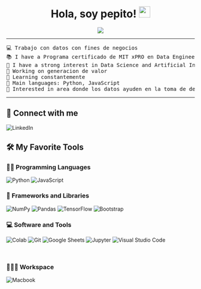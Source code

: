 <h1 align="center">
Hola, soy pepito!
		<img src="https://media.giphy.com/media/hvRJCLFzcasrR4ia7z/giphy.gif" width="30">
	
</h1>

<p align="center">
		<img src="https://readme-typing-svg.herokuapp.com?lines=Data+Science;Data+Enginner;Data+Analytics;DS%20|%20AI%20|%20ML%20Enthusiastic;Always%20learning%20new%20things&center=true&width=380&height=45">
</p>

<hr>

<pre>
💻 Trabajo con datos con fines de negocios
📚 I have a Programa certificado de MIT xPRO en Data Engineering
📝 I have a strong interest in Data Science and Artificial Intelligence, como herramientas principales
🔭 Working on generacion de valor
🌱 Learning constantemente
🌟 Main languages: Python, JavaScript
🚩 Interested in area donde los datos ayuden en la toma de deciciones
</pre>
<hr>

## 🤝 Connect with me
<p align="left">
	<img src="https://img.shields.io/badge/linkedin-%230A66C2.svg?style=plastic&logo=linkedin&logoColor=white" alt="LinkedIn"/>
</p>

## 🛠️ My Favorite Tools

### 👨‍💻 Programming Languages

<p>
    <img alt="Python" src="https://img.shields.io/badge/Python%20-%2314354C.svg?logo=python&logoColor=white">
    <img alt="JavaScript" src="https://img.shields.io/badge/JavaScript%20-%23F7DF1E.svg?logo=javascript&logoColor=black">
 

### 🧰 Frameworks and Libraries

<p>
    <img alt="NumPy" src="https://img.shields.io/badge/Numpy%20-%23013243.svg?logo=numpy&logoColor=white">
    <img alt="Pandas" src="https://img.shields.io/badge/Pandas%20-%23150458.svg?logo=pandas&logoColor=white">
    <img alt="TensorFlow" src="https://img.shields.io/badge/TensorFlow%20-%23FF6F00.svg?logo=TensorFlow&logoColor=white">
	<img alt="Bootstrap" src="https://img.shields.io/badge/pytorch%20-%23150458.svg?logo=pytorch&logoColor=white">
</p>

### 💻 Software and Tools

<p>
    <img alt="Colab" src="https://img.shields.io/badge/Colab-00b56a.svg?logo=google-colab&logoColor=white">
    <img alt="Git" src="https://img.shields.io/badge/Git%20-%23F05033.svg?logo=git&logoColor=white">
    <img alt="Google Sheets" src="https://img.shields.io/badge/Google%20Sheets%20-%2334A853.svg?logo=google%20sheets&logoColor=white">
    <img alt="Jupyter" src="https://img.shields.io/badge/Jupyter%20-%23F37626.svg?logo=Jupyter&logoColor=white">
    <img alt="Visual Studio Code" src="https://img.shields.io/badge/Visual%20Studio%20Code-0078d7.svg?logo=visual-studio-code&logoColor=white">
</p>
</br>


### 👨🏽‍💻 Workspace
<p>
    <img alt="Macbook" src="https://img.shields.io/badge/Apple-MacBook-999999?style=for-the-badge&logo=apple&logoColor=white">
</p>
